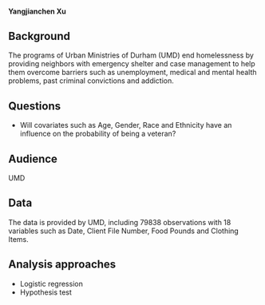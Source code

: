 #### Yangjianchen Xu

## Background

The programs of Urban Ministries of Durham (UMD) end homelessness by providing neighbors with emergency shelter and case management to help them overcome barriers such as unemployment, medical and mental health problems, past criminal convictions and addiction.

## Questions

- Will covariates such as Age, Gender, Race and Ethnicity have an influence on the probability of being a veteran?

## Audience

UMD

## Data

The data is provided by UMD, including 79838 observations with 18 variables such as Date, Client File Number, Food Pounds and Clothing Items.

## Analysis approaches

- Logistic regression
- Hypothesis test
